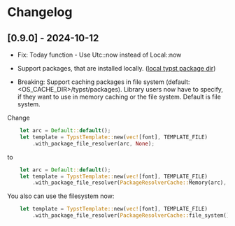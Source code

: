 # Changelog

## [0.9.0] - 2024-10-12

- Fix: Today function - Use Utc::now instead of Local::now
- Support packages, that are installed locally. ([local typst package dir](https://github.com/typst/packages?tab=readme-ov-file#local-packages))

- Breaking: Support caching packages in file system (default: <OS_CACHE_DIR>/typst/packages). Library users now have to specify, if they want to use in memory caching or the file system. Default is file system.

Change 
```rust
    let arc = Default::default();
    let template = TypstTemplate::new(vec![font], TEMPLATE_FILE)
        .with_package_file_resolver(arc, None);
```
to
```rust
    let arc = Default::default();
    let template = TypstTemplate::new(vec![font], TEMPLATE_FILE)
        .with_package_file_resolver(PackageResolverCache::Memory(arc), None);
```
You also can use the filesystem now:
```rust
    let template = TypstTemplate::new(vec![font], TEMPLATE_FILE)
        .with_package_file_resolver(PackageResolverCache::file_system(), None);
```
